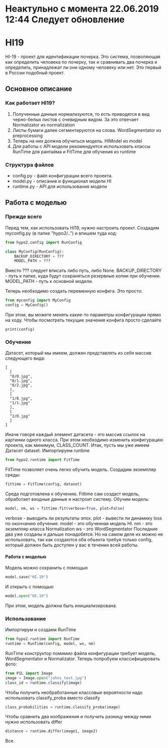# Неактульно с момента 22.06.2019 12:44  Следует обновление

# HI19
HI-19 - проект для идентификации почерка. Это система, позволяющая как определить человека по почерку, так и сравнивать два почерка и определить, принадлежат ли они одному человеку или нет. Это первый в России подобный проект.

## Основное описание

### Как работает HI19?
  1. Полученные данные нормализуются, то есть приводятся в вид черно-белых листов с очевидным видом. За это отвечает Normalizator из normalization
  2. Листы бумаги далее сегментируются на слова. WordSegmentator из preprocessing
  3. Теперь на них должна обучиться модель. HIModel из model
  4. Для работы с API модели рекомендуется использовать классы RunTime для рантайма и FitTime для обучения из runtime

### Структура файлов
  - config.py - файл конфигурации всего проекта.
  - model.py - описание и функционал модели HI
  - runtime.py - API для использования модели

## Работа с моделью

### Прежде всего
Перед тем, как использовать HI19, нужно настроить проект. Создадим myconfig.py (в папке "hypo2/..") и впишем туда код:
```python
from hypo2.config import RunConfig

class MyConfig(RunConfig):
    BACKUP_DIRECTORY = ???
    MODEL_PATH = ???
```
Вместо ??? следует вписать либо путь, либо None. BACKUP_DIRECTORY - путь к папке, куда будут сохраняться резервные копии при обучении. MODEL_PATH - путь к основной модели.

Теперь необходимо создать переменную конфига. Это просто:
```python
from myconfig import MyConfig
config = MyConfig()
```
При этом, вы можете менять какие-то параметры конфигурации прямо на ходу. Чтобы посмотреть текущие значения конфига просто сделайте
```
print(config)
```

### Обучение
Датасет, который мы имеем, должен представлять из себя массив следующего вида:
```
[
  [
  "0/0.jpg",
  "0/1.jpg",
  "0/2.jpg",
  ],
  [
  "1/0.jpg",
  "1/1.jpg"
  ],
  [
  "2/0.jpg"
  ]
]
```
Иначе говоря каждый элемент датасета - это массив ссылок на картинки одного класса. При этом необходимо изменить конфигурацию проекта, как минимум, CLASS_COUNT.
Итак, пусть мы уже имеем Датасет dataset.
Импортируем runtime
```python
from hypo2.runtime import FitTime
```
FitTime позволяет очень легко обучить модель. Создадим экземпляр среды:
```python
fittime = FitTime(config, dataset)
```
Среда подготовлена к обучению. Fittime сам создаст модель, обработает входные данные и настроит систему. Обучим модель:
```python
model, nm, ws = fittime.fit(verbose=True, plot=False)
```
verbose - выводить ли результаты эпох.
plot - вывести ли динамику loss по окончанию обучения.
model - это обученная модель HI.
nm - это экземпляр класса Normalization
ws - это WordSegmentator
Последние два уже созданы и дальше понадобятся. Но на самом деле их можно не использовать, так как создаются оба объекта требуя только config, который должен быть доступен у вас в течении всей работы.

#### Работа с моделью
Модель можно сохранить с помощью
```python
model.save("HI.19")
```
И открыть с помощью
```python
model.open("HI.19")
```
При этом, модель должна быть инициализирована.

### Использование

Импортирум и создаем RunTime
```python
from hypo2.runtime import RunTime
runtime = RunTime(config, model, ws, nm)
```
RunTime конструктор помимио файла конфигурации требует модель, WordSegmentator и Normalizator.
Теперь попробуем классифицировать фото:
```python
from PIL import Image
image = Image.open("johns_text.jpg")
class_id = runtime.classify(image)
```
Чтобы получить необработанные классовые вероятности надо использовать classify_proba вместо classify
```python
class_probabilities = runtime.classify_proba(image)
```
Чтобы сравнить два изображения и получить разницу между ними нужно использовать differ
```python
distance = runtime.differ(image1, image2)
```

Все.
